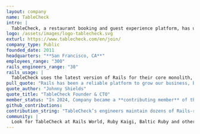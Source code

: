 ```yaml
---
layout: company
name: TableCheck
intro: |
  TableCheck, a restaurant booking and guest experience platform, has used Rails since its initial product launch in 2013. Their platform serves over 12,000 venues across 35 countries.
logo: /assets/images/logo-tablecheck.svg
exturl: https://www.tablecheck.com/en/join/
company_type: Public
founded_date: 2011
headquarters: "**San Francisco, CA**"
employees_range: "300"
rails_engineers_range: "30"
rails_usage: |
  TableCheck uses the latest version of Rails for their core monolith, which powers both their online restaurant booking and in-restaurant management app. They also use it for various microservices such as payment processing, typically using REST APIs to serve JSON to a React or Ember.js frontend. They use many libraries, such as Mongoid (instead of ActiveRecord) to connect to MongoDB. They also use Devise, Omniauth, Prawn PDF, Paperclip and maintain over 30+ smaller gems themselves. In addition they use Elixir and Python in our stack for various needs.
pull_quote: "Rails has been a reliable platform to grow our business, both in terms of continually shipping product enhancements to customers, and hiring and onboarding new developers. 11 years into our Rails journey we continue to double-down on our investment in the framework, and we’re thrilled to join the Rails Foundation as our latest step."
quote_author: "Johnny Shields"
quote_title: "TableCheck Founder & CTO"
member_status: "In 2024, Company became a **contributing member** of the Rails Foundation."
github_contributions:
contribution_string: "TableCheck’s engineers maintain dozens of Rails-related Ruby gems and have made over 200 contributions to the ‘Mongoid’ object-document mapper gem."
community: |
  Look for TableCheck at Rails World, Ruby Kaigi, Baltic Ruby and others.
---
```



